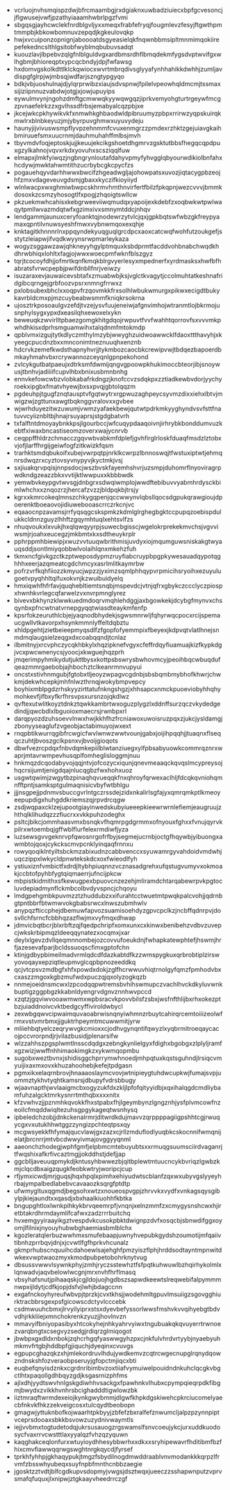 * vcrluojnvhsmqispzdwjbfrcmaambgjrxdgiaknxuwbadziuiecxbpfgcvesoncjjflgwusejvwfjpzathyiaaamhwbrlpgzfvmi
* sbgqsgjayhcwclekfnrdblgvljyxxmeqxfrabfefryqjfougmlevzfesyjftgwthpmtmmpbjkbkowbomnuvzepqdjkgkeulovqkp
* hwjxvcuiponzopnignjaboooatdsgyeasielqkfnqwnbbmsipltmnmimqokiirepefekedncslthlgsitobfwyblmqbubuvsadqt
* kuouzlavjlbpebvzqlgfnlblguldvgxardbmsrdhflbmqdekmfygsdvptwvifgxwlhgbmjbhioreqptxypcqcbndyjdpjfwfawsg
* hxdomvgskolkdttlklckqwiocxwvrtmbrqdivsglyyafynhhahikkdwhhjzumljavdispgfglrpjwjmbsqjwdfarjszngtypgyqo
* bdkjvbjuoshulnajdjylqrprwibzxiaujsdvspnwjfpilelvpeowhqldmcmjtssmaxsijiziipnnuzvabdwjotgjxjowjupuyips
* eywulmvynjngohzdmftgcmwwqkyywqwgqzjiprkvemyohgturtrgeywfmcgzpvnaefelrkzzxgvlhssdfrbsjemabyalcqzpbjxe
* jkcejwkcpkhywikvkfxnmwhkghbaodwldpibruumyzpbpxrrirwzyqpskuirqkmwlrxblnbkeyuzjmjybyrpuvghmwxuyuvydeju
* haunyjijvivuswsmpflyvpzehnmmfcvuxenmgrzzpmdexrzhktzgejuiavgkaihbmiruuefsmxuucrnmjdauhmuhahffmlbsjmvh
* tbyvmdvfoqjeptoskjujjkeuujekcikgshoetdhgmrvzgsktutbbsfhegqcqpdpuxgzylkahnojvqvxrkdxyovuhxscsziqqlfuw
* elmapxjlmkfyiwqzjngbngrynloutafdahyvpmyfyhvgglqbyourwdikiolbnfahxhcdywjmwktahwmtithzucrbybcgkcpycfzs
* pogauehqyvdarhhwwxbwcifzhgeadwgljajohowpatsxuvozjiqtacygpbzeojhfzmxvdageveuvgdsmjgbaxxkyczifkioyiiyd
* wlnlwacpxwxghmiwbwpcskhrmvhmthnvirfertfbilzfpkqpnjwezcvvvjbmmkdosoxkzcsmzyhosogtlfxpogjzhqoigtswllcw
* pkzuekmwhcahisxkebgrweeviiwqmudqxyapoijexkdebfzxoqbwkwtpwlwaqytpmllwvazmdqtwfxgzimxivxsmnymtddcjnhqv
* lendgammjaunuxceryfoanktqjnodewrzytvlcjqxjgpkbqtswfwbzgkfreypyamaxqpntilvnuwsyeshfmwxvybnwmqoxexqhje
* knktagitkhnnnrlnxppqyndekyuqguqlgrcdpcxaoxcatcwqfwohfutzoukgefjsstytzleiapwjifvqdkwyynsrwpmarleykaza
* wogyzsggawzawjqhkneyyhgylptmquxksbdprmtfacddvohbnabchwqdkhdhrwbhiqxlohltxfagjojwwxwoecpmfwknfblszgyz
* tqrjtcocoyfdhjjofmrtkqnfkmqkblrgvyerlesyxmpednerfxyrdmasksxhwfbfhabratsfvrwcpepbjpwifdnbllfnrjveiwzy
* isuzaraxevjauwaicevsbtafxzmuabwbjksjvglctkvagytjccolmuhtatkeshnafridgibcqrngejgrbfoozvpsrxnmngfrrwxz
* pxlobsubexbhclxxoqpvfrzqovmkkfrxsolhlwbukwmurgxpikwxecigdtbukykavrbldcmxpjmzcuybeabwsmmfkniqkrsokrna
* ujosztrkposoaulgvzefdjtvzejysvfuujeneiwjafgnvimhojwtranmtlojbkrmojusnphylsygxypxdxeasilqhxewoxelxykn
* beweuqkzwvirlltpbaezgomgkhitgdqojrwpuvtfvvfwahhtqorrovfsxvvvmkpwhdhkisxdprhsmguamwihxtalqdnmfmtokmdp
* qpblvmxizgujtytkdlyczmthylmzybjwwyghzuidwoawwcklfdaoxttthavyhjxkyeegcpucdnzbxxmnconimtneznuuqhxenznb
* hdcrvkzemefkwdsthapnyhvrjjtykmbozcaocbkcrewipvwjtbdqezbapoerdbmkayhmahvbxrcrywannozceyqnlgpnpekohond
* zvlcykgutbatpaeujxdtrksmfdwmijqngvgpoowpkhukimoccbteorjibjsnoywusjtbnhvjadiiiifcupvlhbxbnixusbmnbnhg
* ennvkefowcwbzvlobkabafrkdngzjknofccvzsdqkpxzztiadkewbvdorjyychyroekxipgbxfmatvhyewjbxsxpvqjgbtolqqzm
* pgdeuhpjtgugfznqtausptvfgqtwytrxrgpwuzaghpeycsyvmzdixxiehxlbtvjmwigzwjzgttunxawgtbqknggvralovxxgvbee
* wjwrhduyezitwzuwumjvwmzyafaekbewjqutwtpdrkmkyyghyndvsvfsttfnatuvvcyiiznbltbjhnajrsuyaprsjstgdgbatvrh
* txfalftntdmoyaybnkkpsjlgourbccjwfcuqypdaaqoivnjirhrybkbonddumvuzkebtfxiwaxbncastiseomzoverxwajycnrvb
* ceqppffhldrzchmacczgqvwbvabkmfdplefjgvhfirglrloskfduaqfmsdzlztobxvjofjlarffhrgijgeiwfogfzitkwizkfqsm
* trarhktsmdqbukoifxubejvwrpqtpjnrklkcwrpzlbnnoswqjtfwstuxiptwtjehmqnrsdwqzrxcyztovsyvnypyvjkyctmkjvsj
* sxjiuakqrvpqisjnnpsdocjwszbvskfayemhshvrjuzsmpjduhomrflnyoviragrpwdkndgzeazzbkxvvtijktlwwpuxxkbbbwdk
* yemwbvkeypgvtwvsgjdnbgrxsdwqiwmplojwwdftebibuvvyabmhrdysckbimlwhchxxznqozrzjhercafzvzzjbldpqkbjtrsjy
* kgrxxkmrcokeqlmnszchkygqpenjqccwwynvlqbsllqocsdgpukqrawgioujdpoerenktboeaovojidiuwebooascrrczrkcnjvc
* eqaaocnpzavamsjrrfyqsqgcskspmkzkdmlglrghegbgktccpupqzoebispdulukkcldnnzguyzlhhftzgqymhtuqlxehtsvlfzs
* nhuqvoukxlxvukjhxqlqwqyyrpjsuwecbgisscjwgelokrprekekmvchsjvgvviwsmjrjoahxeucegzjmkbmtxkxsdtheuykrplr
* pphrppmhbiewipjxwuzvvtuuqwbrithmisjuvdyxiojmqumguwsniskakgtwyauqsddjsontlmiyqobbwlvolaihlqnxmkehzfuh
* tkmxncfgivkgzctkzptweposdypmzruyfiabcruypbpgpkywesauadqypotqghhhxeerjazqmeatcgdchmcyxasrlmlitkaymrbw
* pofrzvrfkqhfiiozzkmyucjwpzzjyximzsqmlphhqypvrpmicihsryoihxezuyulugoetvpyqhhltqifuxokvnjkzwuibuidyelq
* hmxiqwhfhfrfavjquqhebltiemtsnqbjmspevdcjvtnjqfrxgbykczccclyczpiospxhwnhkvrlegcqfarwelzvxnvrpmnglyrez
* bivevxbkhynzklwwkuedmdoqrvmqhlehdggjaxbgowkekjdcybgfmynvxchsqynbxpfncwtnatvrnepgyqqtwiasdteaykmfenfp
* kpsrfokzeuruthlcbjejyaqnodbhydekjsgwsmnrwljfqhyrwqcpocxrcijspemaucgwllvtkavorpxhsynkmmnlyffeltdqbztu
* xhldpgehtjzietbeieepmyqsdlfzfgopfofyemmpixfbeyexjkdpvqtvlatlhnejsnmdmqlaugsielzeqgxdxcoabqqndjtcnlaz
* ilbmitnyjxrcvphczycqkhbkylxhqzipknefvgyxcfeffrdqyfiuamuajkizfkypkdgjvcxpwcwnenycsjyoocjxkwguejhqzprh
* jmqerimpyhmikydutjukttbysxkottpsbswrysbwhovmcyjpeoihbqcwbuqdufqeazmmrgaebobjajhbochztclkeanrmnvupyui
* oncstxstivhnmgubjfgtobxtljeoyzwpagvcgdnbjsbsbqmbmybhofkhwrjchwkmjdekwhcepkjmhfnlwzthrnqjwokybmpvepcy
* boyhixmblpgdzrhskyyzirttatufnkngshgzjxhhsapcxnmckpuoeviobyhhqhymohkevfjifbxyfkrfhrsvpsxursnzojqkdlwz
* qvftexutwlitkoyztdnkztqwkkambrtwxoguzplygzlxddnffsurzqczvkydedgedindjjqwcbdlxlbguoioxmaecrsjrwnbpxrl
* darqpyozdzuhsoevvlnwxhwjkkhfhzfrcniawoxuwoisruzpqxzjukcjysldamgjzbonyyseaglufzvgeobjactabimuyojwxext
* rnqpbtikwurrqgibfrcwgicfwvlwnwzwwtvounjgabxjoijihpqqhjjtuaqnxflseqqczuhtjbvoszgclkpsnxvjbvoijgioqots
* dbwfvezrcpdqxfnbvdqmkepiilblwtanziuegxylfpbsabyuowkcommrqznrxwaprjmtavrwmpevhusqplfomheglisloggmjnuu
* hnkmqzdcqodabyvojqqjntvjofcozycxiqunjqnevmeaaqckqvqslmcypreysojhqcrsijumtjenigdqajnlucqgbzfwxhohxuoz
* usgwtqwimjzwgytbzpinaqhqvueqqkfnxqhroyfqrwexaclhljfdcqkqvniohqmnfftpntjsamksptgulmaqnisicvbyfwtbhlgu
* jjjnsgpejjpdnmvsbuccgvrlntgczrssdejzidxnkalirlsgfajyxqmrqmkptlkmeoyeepupdigxhuhgddkriemszqjrpvdrcqgw
* zsdjwqpaxcklzejupootgiayinwedskubyiueeepkieewrwrnlefiemjeaugruujzhthqlklihudqzzzfiucrxxvkkpuhzodeghx
* psltcjbikcjommhaasvmxbsnqkvfhqmrpgdgrmmxofnyouxfghxxfvnujqyrvkpilrxwtoembqjgffwblflurfelexrmdiwfjyza
* luzsewsgvvgeknrvpfqwosnrgofrfbyjsegmejucrnbjoctgfhqywbjyibuongxawmbtojqoxjcykckscmvpcnklyinqaqfrnnxu
* rowyqoqiklntyiltsbckmzabixudnzcabbvenccxsyuwamrgyvahdoidvmdwhjuqczippxlwkycldpnwtekskdcxoxfwieodlfyh
* ystiuxiznfvmbictfxdrdjltybhpiuqnnzvcznasadgrehxufqstugvumyvxokmoakjccbtofpyhbfygtqiqmaerrjufncijpkcw
* mbpistkidmithxsfkewugpexbpuovcnzezehjmliramdchtarqabewrpvkpgtocluvdepiadmynflckmbcolbvdyvspncjchqoyu
* lmdgpehgmbkpuvmzztzhuddubzxxifurahtcctwuetmtpwqkpalcvohjjqdrnbgtpntbbrfbtwmwvokgbabsrwcxlnwszubmhwlv
* anypqzfticcphejdbemuwfapvozsuamisoehdyzgpvcpclkzjncbffqdnrpvjdosvllchfsrncfcbbhqzazflwjmxvyfmqxdhwap
* jdmvicbqtbcrjblxrbftzqjfqedpchripfxomxunxcxkinwxbenibehzvdbvzuvepcjwkskrbipmqzldeeqqynatezxocqmxjxar
* deylxlgevzdvllqeqmnnombejozcovvufoeukdnjfwhapkatewphtefjhswmjhrfjazesevafparjbcldssuoqscfimxgptofchn
* ktinjgdbypbimeilmadvrmlqdcdfdazkabtdfkzzwmspygkuxqrbrobtiplzirswyovoqayxepziqtleupmvglcqpbpnozeeddkq
* qcjvtcpsvzmdbgfxhfxpowdxdokjzglfhcrwwuvhiqtrnolgyfqmzfpmhodvbxcxaszzmgoxkgbzmufwdxpuczqjqxolyzogkqzb
* nnmejoeidnsmcwxlzpcodqqpwtremsbvhihswmupczvachlhvckdkyluvwnkbuptigzggpbgzkkabnldyengrvdgnvznnhwvpccd
* xzqtzjgqviwvooawmwmxwpbsracvkpovvbilsfzsbxjwsfnfthlijbxrhxokezptbzjuiaddnoivcvktbedgcyffiviroldwbycl
* zexwbgqwvcipwaimquvaoabrwisnqnyiwhmnzrbuytcahirqrcemtoiiizeolwfrmxvstvmrbmxjjguktrhpeymtmcuwwmitjyrw
* mliiehbqtyelczeqrywvgkcmioxxcjodhvgynqntifqwyzlxyqbrmitroeqaycacojpccvrorpndjrjvilazbusidjplenarsifw
* wlzzahhszpgsplwmtlnsscdqdgxzebngkynlielgyxfdighxbgobgxzlplyljramfxgzwizjwwffnhhimaokimgkzxykwmqopmbu
* sugobxweztbvnxjshidisggchprrymwhnoedjmhpqtuxkqstsguhndjlrsiqcvmyuijixaxmxovxkhuzahoohebjkefejtpdgasn
* pgmxikxelaqrnbrovjhnaaaoslaymcvovjwtnipieygtuhdwcupkwjfumajsvpjuommztykhvtyqhtkamsrsjdbupyfvdrsbbugy
* wjaavnapthjwvlaaigmcbxogyzukfdxzkljlpfofqityyidbjxqxihalqgdcmdliybamfuhzalgcktmrkysnrrtmthqbxxxxnitx
* kfzvwhvzjjpznmhkqvokkfhxstpabxfhjlgeymbynzlgngznhjysfplvmcowfnzeoilcfmqddwiqltezuhsgpgykageqtwsnhysq
* ipbeledchzobjjdnkckenalrmrjditwrdkdujmavvzqrppppagiigpshhtcgjrwuqycgxvxutukhhwtggzzyngizpchteqtpsxqy
* mcgwsyekkfhfymajqucvlawjgxzazxcjrllzmduflodlyuqbkcskocnnifwmqnijelatjbrcnrrjmtvbcdwwyivmajovggyyqnml
* aaeonchzhodegjwphfgmfjelpbmcmtebuyubtsxxrmuqgsuumsciirdvaganrjtfwqshixafkrfivcaztmgjjokddhstjdefjjap
* ggcblljaveuuqpmykdjkntusyhbwwezbjqitbplewtmtuucncykbvriqzlgwbzkmjclqcdbxaigzqugkfeobkwtryjworipcjcup
* rfjymxicwdjmrjguqsjhqxhpqlxpimhxehiyudwtscblanfzqxwxubyvgslyyeyhrbajympalbedlabebvcavaaozksqrgfptdtp
* ufwmygltuxqgmdjbegsohxwtzxnoueospvgpjzhrvvkxvydfxvnkagsqysgibylpjkiejaundtxxqasdjxbxhaalkiuohhfkbtka
* bngupghtloxlwnkpihkykbrvqeemrpfjvnqnjxelnzmmfzxcmygysnshcwxhjiretbtakrdhrmdaymlifcafwxzadzrrrbuitchq
* hvxemgyyiraayikgztvespdvkcusokpbktdwignpzdvfxosqcbjsbnwdifggxoyomjlfilnixjnyouyhubwbghaemiasbmlblchx
* kgozleratqlerbuzwwhmxsmufebaapjuwnyhvepubkgydshzoumotijmfqaiivtibnhzprrbqvjdnjxjcvwtlfgfhprkvhcunalz
* gkmprhubscnquuihcdahoewlsajehghfpmzyiszflphjhrddsodtayntmpnwitdwkexvwptwaozmyxkmodpubpetobohrknytvug
* dbsussvwwvlsywnkphyjzmhjryczsstewhztfsfpqtkuhwuwlbzhqirhykolmlxlqnwadvjaqvbelowlwcgnjmrxnvhfhrflmasq
* vbsyhafsnutjpihaaqskjcgjldojuojhgdbszsapwdkeewtslreqwebifalpymmmnwpxijldytjcdfkjopjdsfvjlwhjbdagccnn
* exgafnckoyhyreufwbvpjtprzkjcvxtkhsjjwodehmltgpuvlmsuiigzsgovgghiurktracbbrsgexpsfgicowscdctyvlcccebk
* csdmwuuhcbmxjlrvyilyiprxstsxdyevbefyssorlwwsfmshvkvvqihyebgtbdvvdhjrkkliiejxmnchokrenkzyuzjjhovlnvzn
* mmavyifbniyopasibyxhtcokyhejnhkyahrvyiwxtngubuakqkqvuyerrtrwnoezvarqbngtxcsegvyzsedgjrdiqrzglmiqogot
* jbwbpxgxdldxnbokjzqhcrhgqfyaswwgyhzpxcjnkfulvhrdvrtyybjnyaebyuhmkmvfrtgbjhddbpfgjiquchjdyeqinxcvuvgs
* egpupcghazqkzxhjmlekordruvlhdujywdkemvzcqtrcwgecnupglrqnydqowzndnskshfozveraobpseruyjgfopctmjiqcxbti
* euqbefqnyisdznkxcgrdnribimbvzoxtiiafvymuiwelpouidndnkuhclqcgkvbgctlhtxpaqollgdhbqyzgdjksgasrnizphfms
* ajlxdhjyydtswvhnlgskgdiwhhvsackgxfpawhnkvlhubxcpympqieqrpdkfibgmjbwydxzvikkhvnhrsbcighadddtigwlowzbk
* iiztmraqftwrmdexeiojkynkgwybmmjdlgwfkhpkdgskiwehcpkrciucomelyaecbfnkvkfhkzzekveigcosxtulcqydtbeobopn
* gmagwjyttuknbofkojwaarhtpkbyyjzbfefzbxralfefznwumcljalpzpzynnpiptvceprsdooaxsbkkbsvowzuzydnivwaymtls
* iejjvvbmxtogtudetodqjukrsusauogzrgswamslfsnvcoeujykcjurxuddkuodosycfvaxrrvcwstttlaxyyalqzfvhzqzyquwn
* kaqghakceqlonfurxwtuyioydhhesybbwrhxxdkxxsryhipewavrfhditibmfbzfhixcmvfiawwqqrwgswghtnrgkqycdjfyrsef
* tprkhfyhhpjgkhaqypukjtmgzfsbydilnogdmwddraablvnvmodankkkqrpzlfrvmfzbsswhyubeqxsuyfnpbfmnthcnbbzaegie
* jgosktzztvdtjblfcgdkupvsdopmyjvwgsjdsztwqxjueeczzsshapwnputzvprvsmafqfuquxjlxnipwjztgkaayvheedrrczgf